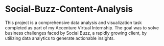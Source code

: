 # Social-Buzz-Content-Analysis
This project is a comprehensive data analysis and visualization task completed as part of my Accenture Virtual Internship. The goal was to solve business challenges faced by Social Buzz, a rapidly growing client, by utilizing data analytics to generate actionable insights.

